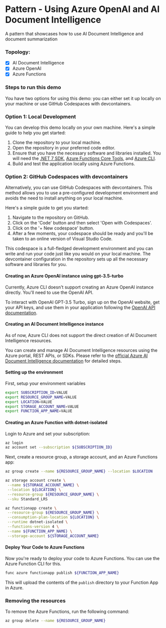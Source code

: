 # Pattern - Using Azure OpenAI and AI Document Intelligence

A pattern that showcases how to use AI Document Intelligence and document summarization  
  
### Topology:  
  
- [x] AI Document Intelligence  
- [x] Azure OpenAI  
- [x] Azure Functions  
  
### Steps to run this demo  
  
You have two options for using this demo: you can either set it up locally on your machine or use GitHub Codespaces with devcontainers.  
  
### Option 1: Local Development  
  
You can develop this demo locally on your own machine. Here's a simple guide to help you get started:  
  
1. Clone the repository to your local machine.  
2. Open the repository in your preferred code editor.  
3. Ensure that you have the necessary software and libraries installed. You will need the [.NET 7 SDK](https://learn.microsoft.com/en-us/dotnet/core/tools/), [Azure Functions Core Tools](https://github.com/Azure/azure-functions-core-tools/blob/v4.x/README.md#linux), and [Azure CLI](https://learn.microsoft.com/en-us/cli/azure/install-azure-cli).  
4. Build and test the application locally using Azure Functions.
  
### Option 2: GitHub Codespaces with devcontainers  
  
Alternatively, you can use GitHub Codespaces with devcontainers. This method allows you to use a pre-configured development environment and avoids the need to install anything on your local machine.  
  
Here's a simple guide to get you started:  
  
1. Navigate to the repository on GitHub.  
2. Click on the 'Code' button and then select 'Open with Codespaces'.  
3. Click on the '+ New codespace' button.  
4. After a few moments, your codespace should be ready and you'll be taken to an online version of Visual Studio Code.  
  
This codespace is a full-fledged development environment and you can write and run your code just like you would on your local machine. The devcontainer configuration in the repository sets up all the necessary software and libraries for you.  

#### Creating an Azure OpenAI instance using gpt-3.5-turbo  
  
Currently, Azure CLI doesn't support creating an Azure OpenAI instance directly. You'll need to use the OpenAI API.   
  
To interact with OpenAI GPT-3.5 Turbo, sign up on the OpenAI website, get your API keys, and use them in your application following the [OpenAI API documentation](https://beta.openai.com/docs/).  
  
#### Creating an AI Document Intelligence instance  
  
As of now, Azure CLI does not support the direct creation of AI Document Intelligence resources.   
  
You can create and manage AI Document Intelligence resources using the Azure portal, REST APIs, or SDKs. Please refer to the [official Azure AI Document Intelligence documentation](https://docs.microsoft.com/en-us/azure/cognitive-services/document-intelligence-service/) for detailed steps.  

 #### Setting up the environment

First, setup your environment variables

```bash
export SUBSCRIPTION_ID=VALUE  
export RESOURCE_GROUP_NAME=VALUE  
export LOCATION=VALUE  
export STORAGE_ACCOUNT_NAME=VALUE  
export FUNCTION_APP_NAME=VALUE  
```

#### Creating an Azure Function with dotnet-isolated  
  
Login to Azure and set your subscription:  
  
```bash  
az login  
az account set --subscription ${SUBSCRIPTION_ID}  
```
  
Next, create a resource group, a storage account, and an Azure Functions app:  
  
```bash  
az group create --name ${RESOURCE_GROUP_NAME} --location $LOCATION

az storage account create \
 --name ${STORAGE_ACCOUNT_NAME} \
 --location ${LOCATION} \
 --resource-group ${RESOURCE_GROUP_NAME} \
 --sku Standard_LRS  

az functionapp create \
 --resource-group ${RESOURCE_GROUP_NAME} \
 --consumption-plan-location ${LOCATION} \
 --runtime dotnet-isolated \
 --functions-version 4 \
 --name ${FUNCTION_APP_NAME} \
 --storage-account ${STORAGE_ACCOUNT_NAME}
```

#### Deploy Your Code to Azure Functions

Now you're ready to deploy your code to Azure Functions. You can use the Azure Function CLI for this.   
  
```bash  
func azure functionapp publish ${FUNCTION_APP_NAME}
```
  
This will upload the contents of the `publish` directory to your Function App in Azure.

### Removing the resources

To remove the Azure Functions, run the following command:

```bash
az group delete --name ${RESOURCE_GROUP_NAME}
```
